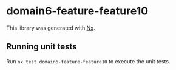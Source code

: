 # domain6-feature-feature10

This library was generated with [Nx](https://nx.dev).

## Running unit tests

Run `nx test domain6-feature-feature10` to execute the unit tests.
